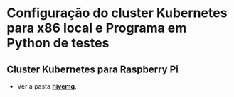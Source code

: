 # Configuração do cluster Kubernetes para x86 local e Programa em Python de testes

## Cluster Kubernetes para Raspberry Pi
- Ver a pasta [**hivemq**](./hivemq).
